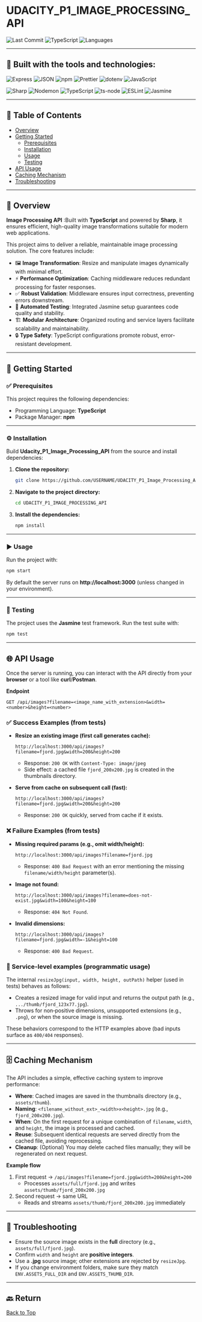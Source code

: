 # UDACITY_P1_IMAGE_PROCESSING_API

![Last Commit](https://img.shields.io/github/last-commit/AbdKhuffash/Udacity_P1_Image_Processing_API?color=blue&label=last%20commit)
![TypeScript](https://img.shields.io/badge/typescript-81.7%25-blue) 
![Languages](https://img.shields.io/badge/languages-2-brightgreen)

---

## 🚀 Built with the tools and technologies:

![Express](https://img.shields.io/badge/Express-black?logo=express&logoColor=white)
![JSON](https://img.shields.io/badge/JSON-black?logo=json&logoColor=white)
![npm](https://img.shields.io/badge/npm-CB3837?logo=npm&logoColor=white)
![Prettier](https://img.shields.io/badge/Prettier-F7B93E?logo=prettier&logoColor=black)
![dotenv](https://img.shields.io/badge/.ENV-ECD53F?logo=dotenv&logoColor=black)
![JavaScript](https://img.shields.io/badge/JavaScript-F7DF1E?logo=javascript&logoColor=black)

![Sharp](https://img.shields.io/badge/sharp-00C300?logo=sharp&logoColor=white)
![Nodemon](https://img.shields.io/badge/Nodemon-76D04B?logo=nodemon&logoColor=white)
![TypeScript](https://img.shields.io/badge/TypeScript-007ACC?logo=typescript&logoColor=white)
![ts-node](https://img.shields.io/badge/ts--node-3178C6?logo=ts-node&logoColor=white)
![ESLint](https://img.shields.io/badge/ESLint-4B32C3?logo=eslint&logoColor=white)
![Jasmine](https://img.shields.io/badge/Jasmine-8A4182?logo=jasmine&logoColor=white)

---

## 📑 Table of Contents
- [Overview](#overview)
- [Getting Started](#getting-started)
  - [Prerequisites](#prerequisites)
  - [Installation](#installation)
  - [Usage](#usage)
  - [Testing](#testing)
- [API Usage](#api-usage)
- [Caching Mechanism](#caching-mechanism)
- [Troubleshooting](#troubleshooting)

---

## 📖 Overview

**Image Processing API** :Built with **TypeScript** and powered by **Sharp**, it ensures efficient, high-quality image transformations suitable for modern web applications.

This project aims to deliver a reliable, maintainable image processing solution. The core features include:

- 🖼️ **Image Transformation**: Resize and manipulate images dynamically with minimal effort.  
- ⚡ **Performance Optimization**: Caching middleware reduces redundant processing for faster responses.  
- ✅ **Robust Validation**: Middleware ensures input correctness, preventing errors downstream.  
- 🧪 **Automated Testing**: Integrated Jasmine setup guarantees code quality and stability.  
- 🏗️ **Modular Architecture**: Organized routing and service layers facilitate scalability and maintainability.  
- 🔒 **Type Safety**: TypeScript configurations promote robust, error-resistant development.  

---

## 🚀 Getting Started

### ✅ Prerequisites
This project requires the following dependencies:

- Programming Language: **TypeScript**  
- Package Manager: **npm**

---

### ⚙️ Installation
Build **Udacity_P1_Image_Processing_API** from the source and install dependencies:

1. **Clone the repository:**
   ```bash
   git clone https://github.com/USERNAME/UDACITY_P1_Image_Processing_API
   ```

2. **Navigate to the project directory:**
   ```bash
   cd UDACITY_P1_IMAGE_PROCESSING_API
   ```

3. **Install the dependencies:**
   ```bash
   npm install
   ```

---

### ▶️ Usage
Run the project with:

```bash
npm start
```

By default the server runs on **http://localhost:3000** (unless changed in your environment).

---

### 🧪 Testing
The project uses the **Jasmine** test framework. Run the test suite with:

```bash
npm test
```

---

## 🌐 API Usage

Once the server is running, you can interact with the API directly from your **browser** or a tool like **curl**/**Postman**.

**Endpoint**
```
GET /api/images?filename=<image_name_with_extension>&width=<number>&height=<number>
```

### ✅ Success Examples (from tests)

- **Resize an existing image (first call generates cache):**
  ```
  http://localhost:3000/api/images?filename=fjord.jpg&width=200&height=200
  ```
  - Response: `200 OK` with `Content-Type: image/jpeg`  
  - Side effect: a cached file `fjord_200x200.jpg` is created in the thumbnails directory.

- **Serve from cache on subsequent call (fast):**
  ```
  http://localhost:3000/api/images?filename=fjord.jpg&width=200&height=200
  ```
  - Response: `200 OK` quickly, served from cache if it exists.

### ❌ Failure Examples (from tests)

- **Missing required params (e.g., omit width/height):**
  ```
  http://localhost:3000/api/images?filename=fjord.jpg
  ```
  - Response: `400 Bad Request` with an error mentioning the missing `filename/width/height` parameter(s).

- **Image not found:**
  ```
  http://localhost:3000/api/images?filename=does-not-exist.jpg&width=100&height=100
  ```
  - Response: `404 Not Found`.

- **Invalid dimensions:**
  ```
  http://localhost:3000/api/images?filename=fjord.jpg&width=-1&height=100
  ```
  - Response: `400 Bad Request`.

### 🧩 Service-level examples (programmatic usage)

The internal `resizeJpg(input, width, height, outPath)` helper (used in tests) behaves as follows:

- Creates a resized image for valid input and returns the output path (e.g., `.../thumb/fjord_123x77.jpg`).
- Throws for non‑positive dimensions, unsupported extensions (e.g., `.png`), or when the source image is missing.

These behaviors correspond to the HTTP examples above (bad inputs surface as `400/404` responses).

---

## 🗄️ Caching Mechanism

The API includes a simple, effective caching system to improve performance:

- **Where**: Cached images are saved in the thumbnails directory (e.g., `assets/thumb`).  
- **Naming**: `<filename_without_ext>_<width>x<height>.jpg` (e.g., `fjord_200x200.jpg`).  
- **When**: On the first request for a unique combination of `filename`, `width`, and `height`, the image is processed and cached.  
- **Reuse**: Subsequent identical requests are served directly from the cached file, avoiding reprocessing.  
- **Cleanup**: (Optional) You may delete cached files manually; they will be regenerated on next request.

**Example flow**

1. First request → `/api/images?filename=fjord.jpg&width=200&height=200`  
   - Processes `assets/full/fjord.jpg` and writes `assets/thumb/fjord_200x200.jpg`  
2. Second request → same URL  
   - Reads and streams `assets/thumb/fjord_200x200.jpg` immediately

---

## 🔧 Troubleshooting

- Ensure the source image exists in the **full** directory (e.g., `assets/full/fjord.jpg`).  
- Confirm `width` and `height` are **positive integers**.  
- Use a **.jpg** source image; other extensions are rejected by `resizeJpg`.  
- If you change environment folders, make sure they match `ENV.ASSETS_FULL_DIR` and `ENV.ASSETS_THUMB_DIR`.

---

## 🔙 Return
[Back to Top](#udacity_p1_image_processing_api)
